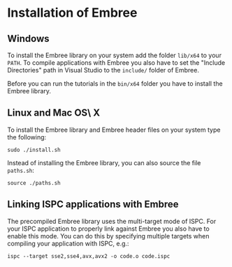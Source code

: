 Installation of Embree
======================

Windows
-------

To install the Embree library on your system add the folder `lib/x64` to
your `PATH`. To compile applications with Embree you also have to set
the "Include Directories" path in Visual Studio to the `include/` folder
of Embree.

Before you can run the tutorials in the `bin/x64` folder you have to
install the Embree library.

Linux and Mac OS\ X
-------------------

To install the Embree library and Embree header files on your system
type the following:

    sudo ./install.sh

Instead of installing the Embree library, you can also source the file
`paths.sh`:

    source ./paths.sh

Linking ISPC applications with Embree
-------------------------------------

The precompiled Embree library uses the multi-target mode of ISPC. For
your ISPC application to properly link against Embree you also have to
enable this mode. You can do this by specifying multiple targets when
compiling your application with ISPC, e.g.:

    ispc --target sse2,sse4,avx,avx2 -o code.o code.ispc

